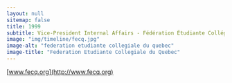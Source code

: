 ```yaml
---
layout: null
sitemap: false
title: 1999
subtitle: Vice-President Internal Affairs - Fédération Étudiante Collégiale du Québec - Canada
image: "img/timeline/fecq.jpg"
image-alt: "federation etudiante collegiale du quebec"
image-title: "Federation Etudiante Collegiale du Quebec"
---
```

[www.fecq.org](http://www.fecq.org) 